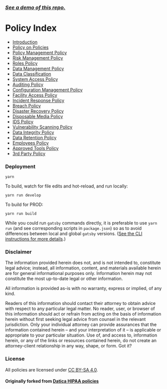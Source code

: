 ### _[See a demo of this repo.](https://policies.versionista.com)_

# Policy Index

- [Introduction](src/pages/policies/introduction.md)
- [Policy on Policies](src/pages/policies/policy_on_policies.md)
- [Policy Management Policy](src/pages/policies/policy_management_policy.md)
- [Risk Management Policy](src/pages/policies/risk_management_policy.md)
- [Roles Policy](src/pages/policies/roles_policy.md)
- [Data Management Policy](src/pages/policies/data_management_policy.md)
- [Data Classification](src/pages/policies/data_classification.md)
- [System Access Policy](src/pages/policies/systems_access_policy.md)
- [Auditing Policy](src/pages/policies/auditing_policy.md)
- [Configuration Management Policy](src/pages/policies/configuration_management_policy.md)
- [Facility Access Policy](src/pages/policies/facility_access_policy.md)
- [Incident Response Policy](src/pages/policies/incident_response_policy.md)
- [Breach Policy](src/pages/policies/breach_policy.md)
- [Disaster Recovery Policy](src/pages/policies/disaster_recovery_policy.md)
- [Disposable Media Policy](src/pages/policies/disposable_media_policy.md)
- [IDS Policy](src/pages/policies/ids_policy.md)
- [Vulnerability Scanning Policy](src/pages/policies/vulnerability_scanning_policy.md)
- [Data Integrity Policy](src/pages/policies/data_integrity_policy.md)
- [Data Retention Policy](src/pages/policies/data_retention_policy.md)
- [Employees Policy](src/pages/policies/employees_policy.md)
- [Approved Tools Policy](src/pages/policies/approved_tools_policy.md)
- [3rd Party Policy](src/pages/policies/3rd_party_policy.md)

### Deployment

```
yarn
```

To build, watch for file edits and hot-reload, and run locally:

```
yarn run develop
```

To build for PROD:

```
yarn run build
```

While you could run `gatsby` commands directly, it is preferable to use
`yarn run` (and see corresponding scripts in `package.json`) so as to avoid
differences between local and global `gatsby` versions.
([See the CLI instructions for more details](https://www.npmjs.com/package/gatsby-cli).)

### Disclaimer

The information provided herein does not, and is not intended to, constitute
legal advice; instead, all information, content, and materials available herein
are for general informational purposes only. Information herein may not
constitute the most up-to-date legal or other information.

All information is provided as-is with no warranty, express or implied, of any
kind.

Readers of this information should contact their attorney to obtain advice with
respect to any particular legal matter. No reader, user, or browser of this
information should act or refrain from acting on the basis of information herein
without first seeking legal advice from counsel in the relevant jurisdiction.
Only your individual attorney can provide assurances that the information
contained herein – and your interpretation of it – is applicable or appropriate
to your particular situation. Use of, and access to, information herein, or any
of the links or resources contained herein, do not create an attorney-client
relationship in any way, shape, or form. Got it?

### License

All policies are licensed under
[CC BY-SA 4.0](http://creativecommons.org/licenses/by-sa/4.0/).

#### Originally forked from [Datica HIPAA policies](https://github.com/catalyzeio/policies)
